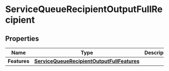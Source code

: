 

# ServiceQueueRecipientOutputFullRecipient


## Properties

| Name | Type | Description | Notes |
|------------ | ------------- | ------------- | -------------|
|**Features** | [**ServiceQueueRecipientOutputFullFeatures**](ServiceQueueRecipientOutputFullFeatures.md) |  |  [optional] |



